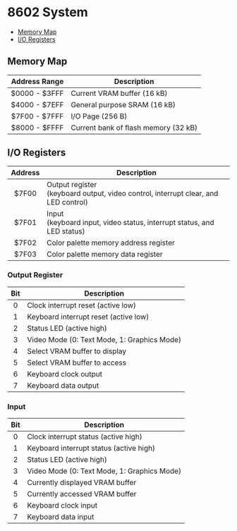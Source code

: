 # 8602 System
- [Memory Map](#map)
- [I/O Registers](#io)

<a name="map"></a>
## Memory Map
| Address Range | Description                          |
| :-----------: | -----------                          |
| $0000 - $3FFF | Current VRAM buffer (16 kB)          |
| $4000 - $7EFF | General purpose SRAM (16 kB)         |
| $7F00 - $7FFF | I/O Page (256 B)                     |
| $8000 - $FFFF | Current bank of flash memory (32 kB) |

<a name="io"></a>
## I/O Registers
| Address | Description
| :-----: | -----------
| $7F00   | Output register <br> (keyboard output, video control, interrupt clear, and LED control) |
| $7F01   | Input <br> (keyboard input, video status, interrupt status, and LED status)             |
| $7F02   | Color palette memory address register                                                   |
| $7F03   | Color palette memory data register                                                      |

### Output Register
| Bit | Description
| :-: | -----------
| 0   | Clock interrupt reset (active low)
| 1   | Keyboard interrupt reset (active low)
| 2   | Status LED (active high)
| 3   | Video Mode (0: Text Mode, 1: Graphics Mode)
| 4   | Select VRAM buffer to display
| 5   | Select VRAM buffer to access
| 6   | Keyboard clock output
| 7   | Keyboard data output

### Input
| Bit | Description
| :-: | -----------
| 0   | Clock interrupt status (active high)
| 1   | Keyboard interrupt status (active high)
| 2   | Status LED (active high)
| 3   | Video Mode (0: Text Mode, 1: Graphics Mode)
| 4   | Currently displayed VRAM buffer
| 5   | Currently accessed VRAM buffer
| 6   | Keyboard clock input
| 7   | Keyboard data input